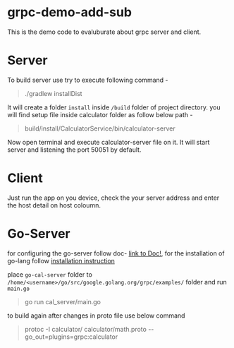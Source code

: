 # grpc-demo-add-sub
This is the demo code to evaluburate about grpc server and client.

# Server
To build server use try to execute following command - 
  > ./gradlew installDist
  
It will create a folder `install` inside `/build` folder of project directory. you will find setup file inside calculator folder as follow below path - 
  > build/install/CalculatorService/bin/calculator-server

Now open terminal and execute calculator-server file on it. It will start server and listening the port 50051 by default.

# Client
Just run the app on you device, check the your server address and enter the host detail on host coloumn.


# Go-Server

for configuring the go-server follow doc- [link to Doc!](https://grpc.io/docs/quickstart/go/), for the installation of go-lang follow [installation instruction](https://golang.org/doc/install)

place `go-cal-server` folder to `/home/<username>/go/src/google.golang.org/grpc/examples/` folder and run `main.go`
> go run cal_server/main.go

to build again after changes in proto file use below command
> protoc -I calculator/ calculator/math.proto --go_out=plugins=grpc:calculator
